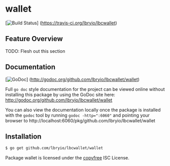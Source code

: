 wallet
======

[![Build Status](https://travis-ci.org/lbryio/lbcwallet.png?branch=master)]
(https://travis-ci.org/lbryio/lbcwallet)

## Feature Overview

TODO: Flesh out this section

## Documentation

[![GoDoc](https://godoc.org/github.com/lbryio/lbcwallet/wallet?status.png)]
(http://godoc.org/github.com/lbryio/lbcwallet/wallet)

Full `go doc` style documentation for the project can be viewed online without
installing this package by using the GoDoc site here:
http://godoc.org/github.com/lbryio/lbcwallet/wallet

You can also view the documentation locally once the package is installed with
the `godoc` tool by running `godoc -http=":6060"` and pointing your browser to
http://localhost:6060/pkg/github.com/lbryio/lbcwallet/wallet

## Installation

```bash
$ go get github.com/lbryio/lbcwallet/wallet
```

Package wallet is licensed under the [copyfree](http://copyfree.org) ISC
License.
